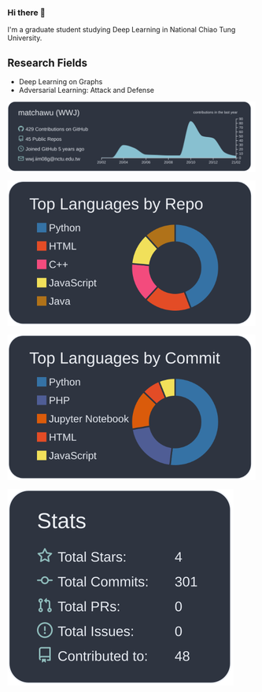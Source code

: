 ### Hi there 👋

I'm a graduate student studying Deep Learning in National Chiao Tung University.

## Research Fields
- Deep Learning on Graphs
- Adversarial Learning: Attack and Defense


![](https://raw.githubusercontent.com/matchawu/matchawu/main/profile-summary-card-output/nord_dark/0-profile-details.svg)

![](https://raw.githubusercontent.com/matchawu/matchawu/main/profile-summary-card-output/nord_dark/1-repos-per-language.svg)

![](https://raw.githubusercontent.com/matchawu/matchawu/main/profile-summary-card-output/nord_dark/2-most-commit-language.svg)

![](https://raw.githubusercontent.com/matchawu/matchawu/main/profile-summary-card-output/nord_dark/3-stats.svg)


<!--
**matchawu/matchawu** is a ✨ _special_ ✨ repository because its `README.md` (this file) appears on your GitHub profile.

Here are some ideas to get you started:

- 🔭 I’m currently working on ...
- 🌱 I’m currently learning ...
- 👯 I’m looking to collaborate on ...
- 🤔 I’m looking for help with ...
- 💬 Ask me about ...
- 📫 How to reach me: ...
- 😄 Pronouns: ...
- ⚡ Fun fact: ...
-->
